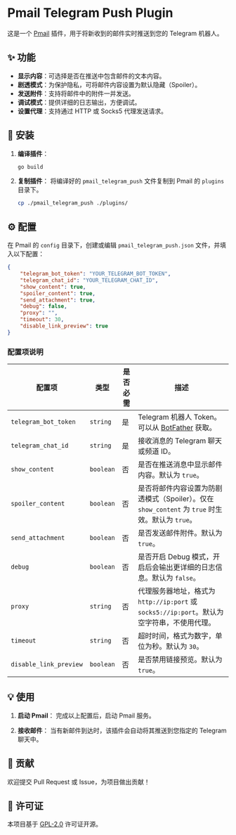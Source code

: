 # Pmail Telegram Push Plugin

这是一个 [Pmail](https://github.com/Jinnrry/PMail) 插件，用于将新收到的邮件实时推送到您的 Telegram 机器人。

## ✨ 功能

- **显示内容**：可选择是否在推送中包含邮件的文本内容。
- **剧透模式**：为保护隐私，可将邮件内容设置为默认隐藏（Spoiler）。
- **发送附件**：支持将邮件中的附件一并发送。
- **调试模式**：提供详细的日志输出，方便调试。
- **设置代理**：支持通过 HTTP 或 Socks5 代理发送请求。

## 🚀 安装

1.  **编译插件**：
    ```bash
    go build
    ```

2.  **复制插件**：
    将编译好的 `pmail_telegram_push` 文件复制到 Pmail 的 `plugins` 目录下。
    
    ```bash
    cp ./pmail_telegram_push ./plugins/
    ```

## ⚙️ 配置

在 Pmail 的 `config` 目录下，创建或编辑 `pmail_telegram_push.json` 文件，并填入以下配置：

```json
{
    "telegram_bot_token": "YOUR_TELEGRAM_BOT_TOKEN",
    "telegram_chat_id": "YOUR_TELEGRAM_CHAT_ID",
    "show_content": true,
    "spoiler_content": true,
    "send_attachment": true,
    "debug": false,
    "proxy": "",
    "timeout": 30,
    "disable_link_preview": true
}
```

### 配置项说明

| 配置项               | 类型    | 是否必需 | 描述                                                                                                                            |
| -------------------- | ------- | -------- | ------------------------------------------------------------------------------------------------------------------------------- |
| `telegram_bot_token` | `string`  | 是 | Telegram 机器人 Token。可以从 [BotFather](https://t.me/BotFather) 获取。                                           |
| `telegram_chat_id`   | `string`  | 是 | 接收消息的 Telegram 聊天或频道 ID。                                                                                   |
| `show_content`       | `boolean` | 否 | 是否在推送消息中显示邮件内容。默认为 `true`。                                                                         |
| `spoiler_content`    | `boolean` | 否 | 是否将邮件内容设置为防剧透模式（Spoiler）。仅在 `show_content` 为 `true` 时生效。默认为 `true`。                          |
| `send_attachment`    | `boolean` | 否 | 是否发送邮件附件。默认为 `true`。                                                                                     |
| `debug`              | `boolean` | 否 | 是否开启 Debug 模式，开启后会输出更详细的日志信息。默认为 `false`。                                                   |
| `proxy`              | `string`  | 否 | 代理服务器地址，格式为 `http://ip:port` 或 `socks5://ip:port`。默认为空字符串，不使用代理。                             |
| `timeout`            | `string`  | 否 | 超时时间，格式为数字，单位为秒。默认为 `30`。                                                                     |
| `disable_link_preview` | `boolean` | 否 | 是否禁用链接预览。默认为 `true`。                                                                                     |



## 💡 使用

1.  **启动 Pmail**：
    完成以上配置后，启动 Pmail 服务。

2.  **接收邮件**：
    当有新邮件到达时，该插件会自动将其推送到您指定的 Telegram 聊天中。

## 🤝 贡献

欢迎提交 Pull Request 或 Issue，为项目做出贡献！

## 📄 许可证

本项目基于 [GPL-2.0](LICENSE) 许可证开源。
